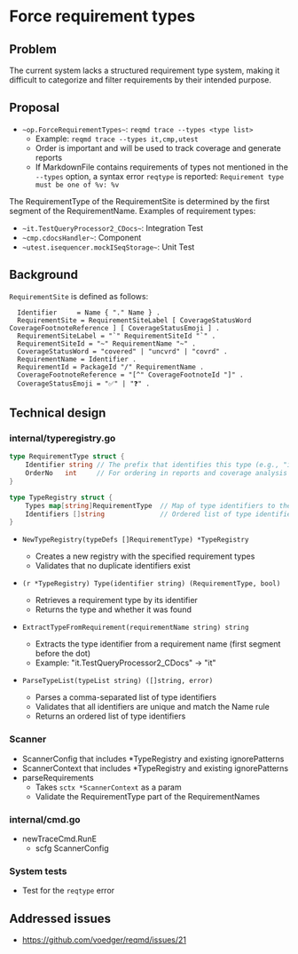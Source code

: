 # Force requirement types

## Problem

The current system lacks a structured requirement type system, making it difficult to categorize and filter requirements by their intended purpose.

## Proposal

- `~op.ForceRequirementTypes~`: `reqmd trace --types <type list>`
  - Example: `reqmd trace --types it,cmp,utest`
  - Order is important and will be used to track coverage and generate reports
  - If MarkdownFile contains requirements of types not mentioned in the `--types` option, a syntax error `reqtype` is reported: `Requirement type must be one of %v: %v`

The RequirementType of the RequirementSite is determined by the first segment of the RequirementName. Examples of requirement types:

- `~it.TestQueryProcessor2_CDocs~`: Integration Test
- `~cmp.cdocsHandler~`: Component
- `~utest.isequencer.mockISeqStorage~`: Unit Test

## Background

`RequirementSite` is defined as follows:

```ebnf
  Identifier     = Name { "." Name } .
  RequirementSite = RequirementSiteLabel [ CoverageStatusWord CoverageFootnoteReference ] [ CoverageStatusEmoji ] .
  RequirementSiteLabel = "`" RequirementSiteId "`" .
  RequirementSiteId = "~" RequirementName "~" .
  CoverageStatusWord = "covered" | "uncvrd" | "covrd" .
  RequirementName = Identifier .
  RequirementId = PackageId "/" RequirementName .
  CoverageFootnoteReference = "[^" CoverageFootnoteId "]" .
  CoverageStatusEmoji = "✅" | "❓" .
```

## Technical design

### internal/typeregistry.go

```go
type RequirementType struct {
    Identifier string // The prefix that identifies this type (e.g., "it", "cmp", "utest")
    OrderNo   int     // For ordering in reports and coverage analysis
}

type TypeRegistry struct {
    Types map[string]RequirementType  // Map of type identifiers to their definitions
    Identifiers []string              // Ordered list of type identifiers
}
```

- `NewTypeRegistry(typeDefs []RequirementType) *TypeRegistry`
  - Creates a new registry with the specified requirement types
  - Validates that no duplicate identifiers exist

- `(r *TypeRegistry) Type(identifier string) (RequirementType, bool)`
  - Retrieves a requirement type by its identifier
  - Returns the type and whether it was found

- `ExtractTypeFromRequirement(requirementName string) string`
  - Extracts the type identifier from a requirement name (first segment before the dot)
  - Example: "it.TestQueryProcessor2_CDocs" → "it"

- `ParseTypeList(typeList string) ([]string, error)`
  - Parses a comma-separated list of type identifiers
  - Validates that all identifiers are unique and match the Name rule
  - Returns an ordered list of type identifiers  

### Scanner

- ScannerConfig that includes *TypeRegistry and existing ignorePatterns
- ScannerContext that includes *TypeRegistry and existing ignorePatterns
- parseRequirements
  - Takes `sctx *ScannerContext` as a param
  - Validate the RequirementType part of the RequirementNames

### internal/cmd.go

- newTraceCmd.RunE
  - scfg ScannerConfig

### System tests  

- Test for the `reqtype` error

## Addressed issues

- https://github.com/voedger/reqmd/issues/21
